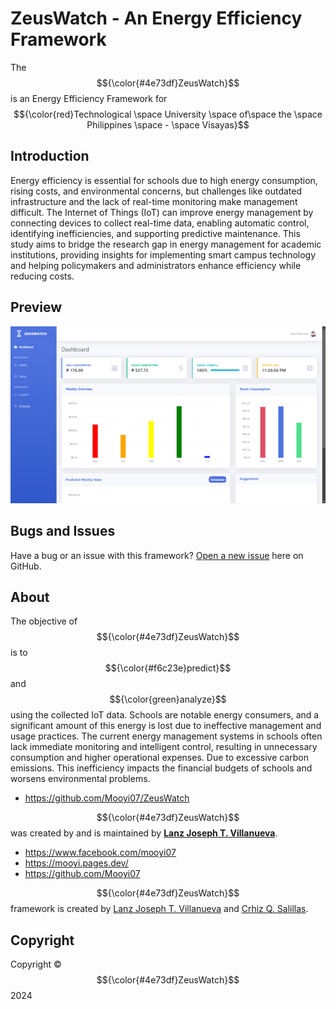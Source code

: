 # ZeusWatch - An Energy Efficiency Framework 

The $${\color{#4e73df}ZeusWatch}$$ is an Energy Efficiency Framework for $${\color{red}Technological \space University \space of\space the \space Philippines \space - \space Visayas}$$

## Introduction 

Energy efficiency is essential for schools due to high energy consumption, rising costs, and environmental concerns, but challenges like outdated infrastructure and the lack of real-time monitoring make management difficult. The Internet of Things (IoT) can improve energy management by connecting devices to collect real-time data, enabling automatic control, identifying inefficiencies, and supporting predictive maintenance. This study aims to bridge the research gap in energy management for academic institutions, providing insights for implementing smart campus technology and helping policymakers and administrators enhance efficiency while reducing costs.

## Preview

![ZeusWatch Preview](main/img/readmePrev.png)

## Bugs and Issues

Have a bug or an issue with this framework? [Open a new issue](https://github.com/Mooyi07/ZeusWatch/issues) here on GitHub.

## About

The objective of $${\color{#4e73df}ZeusWatch}$$ is to $${\color{#f6c23e}predict}$$ and $${\color{green}analyze}$$ using the collected IoT data. Schools are notable energy consumers, and a significant amount of this energy is lost due to ineffective management and usage practices.  The current energy management systems in schools often lack immediate monitoring and intelligent control, resulting in unnecessary consumption and higher operational expenses.  Due to excessive carbon emissions. This inefficiency impacts the financial budgets of schools and worsens environmental problems.

* <https://github.com/Mooyi07/ZeusWatch>

$${\color{#4e73df}ZeusWatch}$$  was created by and is maintained by **[Lanz Joseph T. Villanueva](https://www.facebook.com/mooyi07)**.

* <https://www.facebook.com/mooyi07>
* <https://mooyi.pages.dev/>
* <https://github.com/Mooyi07>

$${\color{#4e73df}ZeusWatch}$$  framework is created by [Lanz Joseph T. Villanueva](https://www.facebook.com/mooyi07) and [Crhiz Q. Salillas](https://www.facebook.com/crhiz15).

## Copyright

Copyright &copy; $${\color{#4e73df}ZeusWatch}$$ 2024
